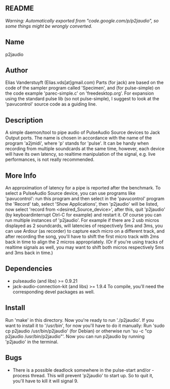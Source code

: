 README
------

_Warning:
Automatically exported from "code.google.com/p/p2jaudio",
so some things might be wrongly converted._

Name
----
p2jaudio

Author
------
Elias Vanderstuyft (Elias.vds[at]gmail.com)
	Parts (for jack) are based on the code of the sampler program called 'Specimen',
and (for pulse-simple) on the code example 'parec-simple.c' on 'freedesktop.org'.
For expansion using the standard pulse lib (so not pulse-simple),
I suggest to look at the 'pavucontrol' source code as a guiding line.

Description
-----------
A simple daemon/tool to pipe audio of PulseAudio Source devices to Jack Output ports.
The name is chosen in accordance with the name of the program 'a2jmidi', where 'p' stands for 'pulse'.
It can be handy when recording from multiple soundcards at the same time,
however, each device will have its own latency, so realtime manipulation of the signal,
e.g. live performances, is not really recommended.

More Info
---------
An approximation of latency for a pipe is reported after the benchmark.
To select a PulseAudio Source device, you can use programs like 'pavucontrol':
run this program and then select in the 'pavucontrol' program the 'Record' tab,
select 'Show Applications', then 'p2jaudio' will be listed, now select 'record from <desired_Source_device>',
after this, quit 'p2jaudio' (by keyboardinterrupt Ctrl-C for example) and restart it.
Of course you can run multiple instances of 'p2jaudio'.
For example if there are 2 usb micros displayed as 2 soundcards,
will latencies of respectively 5ms and 3ms, you can use Ardour (as recorder) to
capture each micro on a different track, and after recording the song,
you'll have to shift the first micro track with 2ms back in time to align the 2 micros appropriately.
(Or if you're using tracks of realtime signals as well,
you may want to shift both micros respectively 5ms and 3ms back in time.)

Dependencies
------------
* pulseaudio (and libs) >= 0.9.21
* jack-audio-connection-kit (and libs) >= 1.9.4
To compile, you'll need the corresponding devel packages as well.

Install
-------
Run 'make' in this directory.
Now you're ready to run './p2jaudio'.
If you want to install it to '/usr/bin', for now you'll have to do it manually:
	Run 'sudo cp p2jaudio /usr/bin/p2jaudio' (for Debian) or otherwise
	run 'su -c "cp p2jaudio /usr/bin/p2jaudio"'.
	Now you can run p2jaudio by running 'p2jaudio' in the terminal.

Bugs
----
* There is a possible deadlock somewhere in the pulse-start and/or -process thread.
  This will prevent 'p2jaudio' to start up. So to quit it, you'll have to kill it will signal 9.
